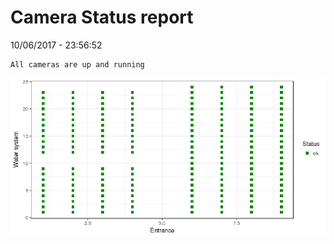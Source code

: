 Camera Status report
================
10/06/2017 - 23:56:52

    All cameras are up and running

![](camreport_files/figure-markdown_github/unnamed-chunk-2-1.png)
